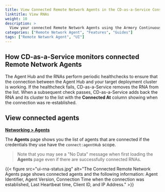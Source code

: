 ```yaml
---
title: View Connected Remote Network Agents in the CD-as-a-Service Console
linktitle: View RNAs
weight: 10
description: >
  View your connected Remote Network Agents using the Armory Continuous Deployment-as-a-Service Console.
categories: ["Remote Network Agent", "Features", "Guides"]
tags: ["Remote Network Agent", "UI"]
---
```


## How CD-as-a-Service monitors connected Remote Network Agents

The Agent Hub and the RNAs perform periodic healthchecks to ensure that the connection between the Agent Hub and your target deployment cluster is working. If the healthcheck fails, CD-as-a-Service removes the RNA from the list. When a subsequent check passes, CD-as-a-Service adds back the RNA and its cluster to the list with the **Connected At** column showing when the connection was re-established.

## View connected agents

[**Networking > Agents**](https://console.cloud.armory.io/configuration/agents)

The **Agents** page shows you the list of agents that are connected if the credentials they use have the `connect:agentHub` scope.

> Note that you may see a "No Data" message when first loading the **Agents** page even if there are successfully connected RNAs.

{{< figure src="ui-rna-status.jpg" alt="The Connected Remote Network Agents page shows connected agents and the following information: Agent Identifier, Agent Version, Connection Time when the connection was established, Last Heartbeat time, Client ID, and IP Address." >}}

